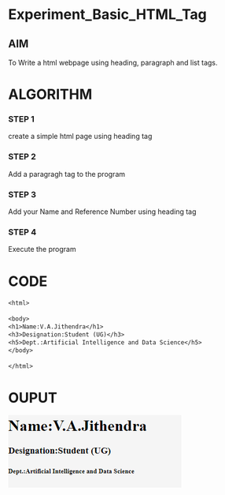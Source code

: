 # Experiment_Basic_HTML_Tag

## AIM
To Write a html webpage using heading, paragraph and list tags.

# ALGORITHM
### STEP 1
create a simple html page using heading tag
### STEP 2
Add a paragragh tag to the program
### STEP 3
Add your Name and Reference Number using heading tag
### STEP 4
Execute the program

# CODE
~~~
<html>

<body>
<h1>Name:V.A.Jithendra</h1>
<h3>Designation:Student (UG)</h3>
<h5>Dept.:Artificial Intelligence and Data Science</h5>
</body>

</html>
~~~
# OUPUT
![output](https://github.com/jithendra2004/Experiment_Basic_HTML_Tag/blob/main/output.png?raw=true)
